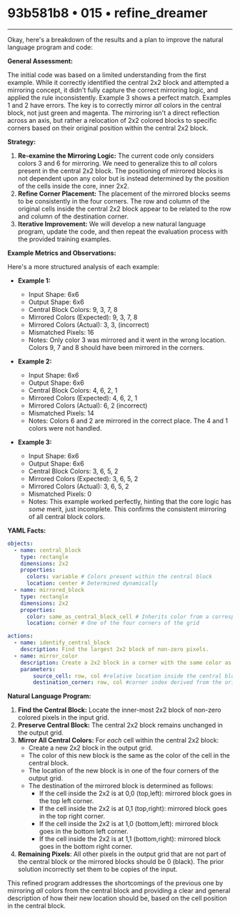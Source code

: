 # 93b581b8 • 015 • refine_dreamer

---
Okay, here's a breakdown of the results and a plan to improve the natural language program and code:

**General Assessment:**

The initial code was based on a limited understanding from the first example. While it correctly identified the central 2x2 block and attempted a mirroring concept, it didn't fully capture the correct mirroring logic, and applied the rule inconsistently. Example 3 shows a perfect match. Examples 1 and 2 have errors. The key is to correctly mirror *all* colors in the central block, not just green and magenta. The mirroring isn't a direct reflection across an axis, but rather a relocation of 2x2 colored blocks to specific corners based on their original position within the central 2x2 block.

**Strategy:**

1.  **Re-examine the Mirroring Logic:**  The current code only considers colors 3 and 6 for mirroring. We need to generalize this to *all* colors present in the central 2x2 block. The positioning of mirrored blocks is not dependent upon any color but is instead determined by the position of the cells inside the core, inner 2x2.
2.  **Refine Corner Placement:**  The placement of the mirrored blocks seems to be consistently in the four corners. The row and column of the original cells inside the central 2x2 block appear to be related to the row and column of the destination corner.
3.  **Iterative Improvement:** We will develop a new natural language program, update the code, and then repeat the evaluation process with the provided training examples.

**Example Metrics and Observations:**

Here's a more structured analysis of each example:

*   **Example 1:**
    *   Input Shape: 6x6
    *   Output Shape: 6x6
    *   Central Block Colors: 9, 3, 7, 8
    *   Mirrored Colors (Expected): 9, 3, 7, 8
    *   Mirrored Colors (Actual): 3, 3, (incorrect)
    *   Mismatched Pixels: 16
    *   Notes: Only color 3 was mirrored and it went in the wrong location. Colors 9, 7 and 8 should have been mirrored in the corners.

*   **Example 2:**
    *   Input Shape: 6x6
    *   Output Shape: 6x6
    *   Central Block Colors: 4, 6, 2, 1
    *   Mirrored Colors (Expected): 4, 6, 2, 1
    *   Mirrored Colors (Actual): 6, 2 (incorrect)
    *   Mismatched Pixels: 14
    *   Notes: Colors 6 and 2 are mirrored in the correct place. The 4 and 1 colors were not handled.

*   **Example 3:**
    *   Input Shape: 6x6
    *   Output Shape: 6x6
    *   Central Block Colors: 3, 6, 5, 2
    *   Mirrored Colors (Expected): 3, 6, 5, 2
    *   Mirrored Colors (Actual): 3, 6, 5, 2
    *   Mismatched Pixels: 0
    *   Notes: This example worked perfectly, hinting that the core logic has *some* merit, just incomplete. This confirms the consistent mirroring of all central block colors.

**YAML Facts:**

```yaml
objects:
  - name: central_block
    type: rectangle
    dimensions: 2x2
    properties:
      colors: variable # Colors present within the central block
      location: center # Determined dynamically
  - name: mirrored_block
    type: rectangle
    dimensions: 2x2
    properties:
      color: same_as_central_block_cell # Inherits color from a corresponding cell in the central block
      location: corner # One of the four corners of the grid

actions:
  - name: identify_central_block
    description: Find the largest 2x2 block of non-zero pixels.
  - name: mirror_color
    description: Create a 2x2 block in a corner with the same color as a cell in the central block.
    parameters:
        source_cell: row, col #relative location inside the central block
        destination_corner: row, col #corner index derived from the original relative position

```

**Natural Language Program:**

1.  **Find the Central Block:** Locate the inner-most 2x2 block of non-zero colored pixels in the input grid.
2.  **Preserve Central Block:** The central 2x2 block remains unchanged in the output grid.
3.  **Mirror All Central Colors:** For *each* cell within the central 2x2 block:
    *   Create a new 2x2 block in the output grid.
    *   The color of this new block is the same as the color of the cell in the central block.
    *   The location of the new block is in one of the four corners of the output grid.
    *   The destination of the mirrored block is determined as follows:
        * If the cell inside the 2x2 is at 0,0 (top,left): mirrored block goes in the top left corner.
        * If the cell inside the 2x2 is at 0,1 (top,right): mirrored block goes in the top right corner.
        * If the cell inside the 2x2 is at 1,0 (bottom,left): mirrored block goes in the bottom left corner.
        * If the cell inside the 2x2 is at 1,1 (bottom,right): mirrored block goes in the bottom right corner.
4. **Remaining Pixels**: All other pixels in the output grid that are not part of the central block or the mirrored blocks should be 0 (black). The prior solution incorrectly set them to be copies of the input.

This refined program addresses the shortcomings of the previous one by mirroring *all* colors from the central block and providing a clear and general description of how their new location should be, based on the cell position in the central block.

